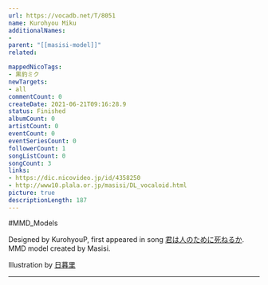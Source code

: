 ```yaml
---
url: https://vocadb.net/T/8051
name: Kurohyou Miku
additionalNames: 
- 
parent: "[[masisi-model]]"
related:

mappedNicoTags:
- 黒豹ミク
newTargets:
- all
commentCount: 0
createDate: 2021-06-21T09:16:28.9
status: Finished
albumCount: 0
artistCount: 0
eventCount: 0
eventSeriesCount: 0
followerCount: 1
songListCount: 0
songCount: 3
links: 
- https://dic.nicovideo.jp/id/4358250
- http://www10.plala.or.jp/masisi/DL_vocaloid.html
picture: true
descriptionLength: 187
---
```


#MMD_Models

Designed by KurohyouP, first appeared in song [君は人のために死ねるか](https://vocadb.net/S/84854). MMD model created by Masisi.

Illustration by [日暮里](https://seiga.nicovideo.jp/user/illust/617429)

---

